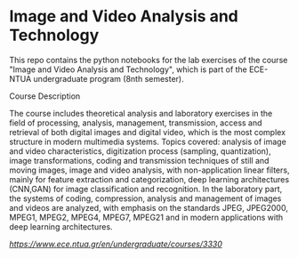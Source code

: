 # Image and Video Analysis and Technology

This repo contains the python notebooks for the lab exercises of the course "Image and Video Analysis and Technology", which is part of the ECE-NTUA undergraduate program (8nth semester).

Course Description

The course includes theoretical analysis and laboratory exercises in the field of processing, analysis, management, transmission, access and retrieval of both digital images and digital video, which is the most complex structure in modern multimedia systems. Topics covered: analysis of image and video characteristics, digitization process (sampling, quantization), image transformations, coding and transmission techniques of still and moving images, image and video analysis, with non-application linear filters, mainly for feature extraction and categorization, deep learning architectures (CNN,GAN) for image classification and recognition. In the laboratory part, the systems of coding, compression, analysis and management of images and videos are analyzed, with emphasis on the standards JPEG, JPEG2000, MPEG1, MPEG2, MPEG4, MPEG7, MPEG21 and in modern applications with deep learning architectures.

*https://www.ece.ntua.gr/en/undergraduate/courses/3330*
